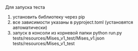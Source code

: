 Для запуска теста
1. установить библиотеку через pip
2. все зависимости указаны в pyproject.toml (установятся автоматически)
3. запуск в консоли из корневой папки
python run.py tests/resources/Mises_v1_test/Mises_v1.json tests/resources/Mises_v1_test

